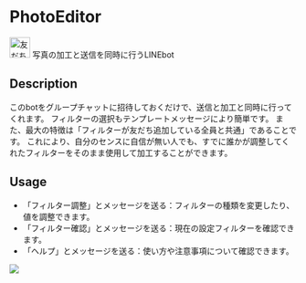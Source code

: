 # PhotoEditor
<a href="https://line.me/R/ti/p/%40who6837x"><img height="36" border="0" alt="友だち追加" src="https://scdn.line-apps.com/n/line_add_friends/btn/ja.png"></a>
写真の加工と送信を同時に行うLINEbot

## Description
このbotをグループチャットに招待しておくだけで、送信と加工と同時に行ってくれます。
フィルターの選択もテンプレートメッセージにより簡単です。
また、最大の特徴は「フィルターが友だち追加している全員と共通」であることです。
これにより、自分のセンスに自信が無い人でも、すでに誰かが調整してくれたフィルターをそのまま使用して加工することができます。

## Usage
- 「フィルター調整」とメッセージを送る：フィルターの種類を変更したり、値を調整できます。
- 「フィルター確認」とメッセージを送る：現在の設定フィルターを確認できます。
- 「ヘルプ」とメッセージを送る：使い方や注意事項について確認できます。

<img src="http://qr-official.line.me/L/I0frwCTmKS.png">

